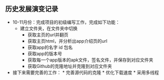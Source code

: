 ## 历史发展演变记录
* 10-11月份：完成项目的初级编写工作，完成如下功能：
    * 建立文件夹，在文件夹中切换
		* 获取主页的url并翻页
		* 获取主页html，并分析出app介绍页的url
		* 获取app的名字 id 包名
		* 获取app的版本号
		* 获取每一个app版本的apk文件，签名文件，并保存到对应文件夹
		* 获取Github的克隆地址并克隆到对应文件夹
* 接下来需要完善的工作：
		* 完善源代码的克隆
		* 优化下载速度
		* 采用多线程
